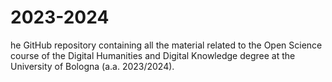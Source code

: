 # 2023-2024
he GitHub repository containing all the material related to the Open Science course of the Digital Humanities and Digital Knowledge degree at the University of Bologna (a.a. 2023/2024).
